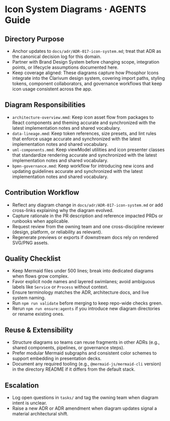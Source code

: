 # Icon System Diagrams · AGENTS Guide

## Directory Purpose
- Anchor updates to `docs/adr/ADR-017-icon-system.md`; treat that ADR as the canonical decision log for this domain.
- Partner with Brand Design System before changing scope, integration points, or lifecycle assumptions documented here.
- Keep coverage aligned: These diagrams capture how Phosphor Icons integrate into the Clarivum design system, covering import paths, styling tokens, component collaborators, and governance workflows that keep icon usage consistent across the app.

## Diagram Responsibilities
- `architecture-overview.mmd`: Keep icon asset flow from packages to React components and theming accurate and synchronized with the latest implementation notes and shared vocabulary.
- `data-lineage.mmd`: Keep token references, size presets, and lint rules that enforce usage accurate and synchronized with the latest implementation notes and shared vocabulary.
- `uml-components.mmd`: Keep viewModel utilities and icon presenter classes that standardize rendering accurate and synchronized with the latest implementation notes and shared vocabulary.
- `bpmn-governance.mmd`: Keep workflow for introducing new icons and updating guidelines accurate and synchronized with the latest implementation notes and shared vocabulary.

## Contribution Workflow
- Reflect any diagram change in `docs/adr/ADR-017-icon-system.md` or add cross-links explaining why the diagram evolved.
- Capture rationale in the PR description and reference impacted PRDs or runbooks when applicable.
- Request review from the owning team and one cross-discipline reviewer (design, platform, or reliability as relevant).
- Regenerate previews or exports if downstream docs rely on rendered SVG/PNG assets.

## Quality Checklist
- Keep Mermaid files under 500 lines; break into dedicated diagrams when flows grow complex.
- Favor explicit node names and layered swimlanes; avoid ambiguous labels like `Service` or `Process` without context.
- Ensure terminology matches the ADR, architecture docs, and live system naming.
- Run `npm run validate` before merging to keep repo-wide checks green.
- Rerun `npm run ensure:agents` if you introduce new diagram directories or rename existing ones.

## Reuse & Extensibility
- Structure diagrams so teams can reuse fragments in other ADRs (e.g., shared components, pipelines, or governance steps).
- Prefer modular Mermaid subgraphs and consistent color schemes to support embedding in presentation decks.
- Document any required tooling (e.g., `@mermaid-js/mermaid-cli` version) in the directory README if it differs from the default stack.

## Escalation
- Log open questions in `tasks/` and tag the owning team when diagram intent is unclear.
- Raise a new ADR or ADR amendment when diagram updates signal a material architectural shift.
